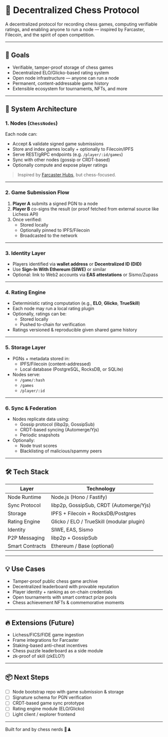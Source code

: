 # 🏁 Decentralized Chess Protocol

A decentralized protocol for recording chess games, computing verifiable ratings, and enabling anyone to run a node — inspired by Farcaster, Filecoin, and the spirit of open competition.

---

## 🎯 Goals

- Verifiable, tamper-proof storage of chess games
- Decentralized ELO/Glicko-based rating system
- Open node infrastructure — anyone can run a node
- Permanent, content-addressable game history
- Extensible ecosystem for tournaments, NFTs, and more

---

## 🧩 System Architecture

### 1. Nodes (`ChessNodes`)

Each node can:

- Accept & validate signed game submissions
- Store and index games locally + optionally to Filecoin/IPFS
- Serve REST/gRPC endpoints (e.g. `/player/:id/games`)
- Sync with other nodes (gossip or CRDT-based)
- Optionally compute and expose player ratings

> Inspired by [Farcaster Hubs](https://docs.farcaster.xyz/), but chess-focused.

---

### 2. Game Submission Flow

1. **Player A** submits a signed PGN to a node
2. **Player B** co-signs the result (or proof fetched from external source like Lichess API)
3. Once verified:
   - Stored locally
   - Optionally pinned to IPFS/Filecoin
   - Broadcasted to the network

---

### 3. Identity Layer

- Players identified via **wallet address** or **Decentralized ID (DID)**
- Use **Sign-In With Ethereum (SIWE)** or similar
- Optional: link to Web2 accounts via **EAS attestations** or Sismo/Zupass

---

### 4. Rating Engine

- Deterministic rating computation (e.g., **ELO**, **Glicko**, **TrueSkill**)
- Each node may run a local rating plugin
- Optionally, ratings can be:
  - Stored locally
  - Pushed to-chain for verification
- Ratings versioned & reproducible given shared game history

---

### 5. Storage Layer

- PGNs + metadata stored in:
  - IPFS/Filecoin (content-addressed)
  - Local database (PostgreSQL, RocksDB, or SQLite)
- Nodes serve:
  - `/game/:hash`
  - `/games`
  - `/player/:id`

---

### 6. Sync & Federation

- Nodes replicate data using:
  - Gossip protocol (libp2p, GossipSub)
  - CRDT-based syncing (Automerge/Yjs)
  - Periodic snapshots
- Optionally:
  - Node trust scores
  - Blacklisting of malicious/spammy peers

---

## 🛠️ Tech Stack

| Layer           | Technology                                |
| --------------- | ----------------------------------------- |
| Node Runtime    | Node.js (Hono / Fastify)                  |
| Sync Protocol   | libp2p, GossipSub, CRDT (Automerge/Yjs)   |
| Storage         | IPFS + Filecoin + RocksDB/Postgres        |
| Rating Engine   | Glicko / ELO / TrueSkill (modular plugin) |
| Identity        | SIWE, EAS, Sismo                          |
| P2P Messaging   | libp2p + GossipSub                        |
| Smart Contracts | Ethereum / Base (optional)                |

---

## 💡 Use Cases

- Tamper-proof public chess game archive
- Decentralized leaderboard with provable reputation
- Player identity + ranking as on-chain credentials
- Open tournaments with smart contract prize pools
- Chess achievement NFTs & commemorative moments

---

## 🔥 Extensions (Future)

- Lichess/FICS/FIDE game ingestion
- Frame integrations for Farcaster
- Staking-based anti-cheat incentives
- Chess puzzle leaderboard as a side module
- zk-proof of skill (zkELO?)

---

## 📦 Next Steps

- [ ] Node bootstrap repo with game submission & storage
- [ ] Signature schema for PGN verification
- [ ] CRDT-based game sync prototype
- [ ] Rating engine module (ELO/Glicko)
- [ ] Light client / explorer frontend

---

Built for and by chess nerds 🧠♟️
